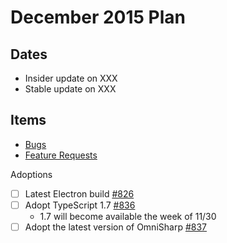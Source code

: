 # December 2015 Plan

## Dates
- Insider update on XXX
- Stable update on XXX

## Items
- [Bugs](https://github.com/Microsoft/vscode/issues?utf8=%E2%9C%93&q=is%3Aopen+is%3Aissue+label%3Abug+milestone%3A%22Dec+2015%22+-label%3Aupstream+)
- [Feature Requests](https://github.com/Microsoft/vscode/issues?utf8=%E2%9C%93&q=is%3Aopen+is%3Aissue+label%3Afeature%3Arequest+milestone%3A%22Dec+2015%22+-label%3Aupstream+)

Adoptions
- [ ] Latest Electron build [#826](../issues/826)
- [ ] Adopt TypeScript 1.7 [#836](../issues/836)
    - 1.7 will become available the week of 11/30
- [ ] Adopt the latest version of OmniSharp [#837](../issues/837)